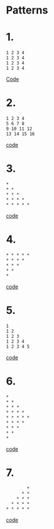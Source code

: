 # Patterns

# 1.
```
1 2 3 4
1 2 3 4
1 2 3 4
1 2 3 4
```
[Code](/Pattern1.cpp)

# 2.
```
1 2 3 4
5 6 7 8
9 10 11 12
13 14 15 16
```
[code](/Pattern2.cpp)

# 3.
```
*
* *
* * *
* * * *
* * * * *
```
[code](/Pattern3.cpp)

# 4.
```
* * * * * 
* * * *
* * *
* *
*
```
[code](/Pattern4.cpp)

# 5.
```
1 
1 2
1 2 3
1 2 3 4
1 2 3 4 5
```
[code](/Pattern5.cpp)

# 6.
```
* 
* *
* * *
* * * *
* * * * *
* * * *
* * *
* *
*
```
[code](/Pattern6.cpp)

# 7.
```
        * 
      * *
    * * * 
  * * * *
* * * * * 
```
[code](/Pattern7.exe)